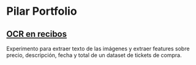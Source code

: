 # Pilar Portfolio

## [OCR en recibos](https://github.com/pilarcode/demo-receipt-ocr)
Experimento para extraer texto de las imágenes y extraer features sobre precio, descripción, fecha y total de un dataset de tickets de compra.
